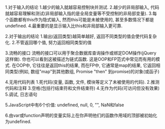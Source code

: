 1.对于输入的结论
    1.越少的输入就越容易控制块并测试.
    2.越少的非局部输入, 代码就越容易理解和测试(非局部输入指的是全局变量等不受控制的非局部变量).
    3.每个函数都有this作为隐式输入, 然而this可能是未被使用的, 甚至多数情况下都是undefined.
    4.最重要的是显示输入比this和非局部输入更可靠.

2.对于输出的结论
    1.输出(返回类型)越简单越好, 返回不同类型的值会使代码复杂化.
    2.不管返回哪个值, 努力返回相同类型的值

3.流畅的接口
    流畅的接口可以用于聚合数据库查询操作或绑定DOM操作(jQuery这样做).
    你也可以看到这被描述为链式函数. 这是OOP和FP范式中常见而有用的模式.
    在OOP中, 它往往是返回this的结果, 而在FP中, 它通常是map的结果, 它返回相同类型(例如, 数组"map"到其他数组, Promise "then" 到promise)的对象(或函子)

4.无用代码列表
    1.死代码(变量, 函数, 文件, 模块等定义了未被使用的代码).
    2.推测代码和注释
    3.空格(包括行结束符和文件结束符)
    4.无作为代码(可访问但没有效果)
    5.调试, 日志语句

5.JavaScript中有6个价值: undefined, null, 0, "", NaN和false

6.由var或function声明的变量实际上在你声明他们的函数作用域的顶部被初始化为undefined.
